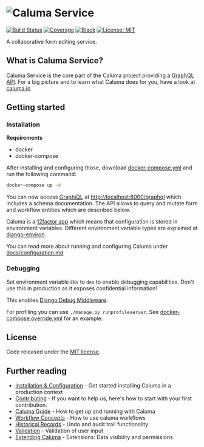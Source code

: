 # ![Caluma Service](https://user-images.githubusercontent.com/6150577/60805422-51b1bf80-a180-11e9-9ae5-c794249c7a98.png)

[![Build Status](https://travis-ci.com/projectcaluma/caluma.svg?branch=master)](https://travis-ci.com/projectcaluma/caluma)
[![Coverage](https://img.shields.io/badge/coverage-100%25-brightgreen.svg)](https://github.com/projectcaluma/caluma/blob/master/.coveragerc#L5)
[![Black](https://img.shields.io/badge/code%20style-black-000000.svg)](https://github.com/python/black)
[![License: MIT](https://img.shields.io/badge/License-MIT-blue.svg)](https://opensource.org/licenses/MIT)

A collaborative form editing service.

## What is Caluma Service?

Caluma Service is the core part of the Caluma project providing a
[GraphQL API](https://graphql.org/). For a big picture and to learn what Caluma
 does for you, have a look at [caluma.io](https://caluma.io)



## Getting started

### Installation

**Requirements**
* docker
* docker-compose

After installing and configuring those, download [docker-compose.yml](https://github.com/projectcaluma/caluma/blob/master/docker-compose.yml) and run the following command:


```bash
docker-compose up -d
```

You can now access [GraphiQL](https://github.com/graphql/graphiql) at
[http://localhost:8000/graphql](http://localhost:8000/graphql) which
includes a schema documentation. The API allows to query and mutate form
and workflow entities which are described below.

Caluma is a [12factor app](https://12factor.net/) which
means that configuration is stored in environment variables.
Different environment variable types are explained at
[django-environ](https://github.com/joke2k/django-environ#supported-types).

You can read more about running and configuring Caluma under
[docs/configuration.md](docs/configuration.md)

### Debugging

Set environment variable `ENV` to `dev` to enable debugging capabilities. Don't use this in production as it exposes confidential information!

This enables [Django Debug Middleware](https://docs.graphene-python.org/projects/django/en/latest/debug/).

For profiling you can use `./manage.py runprofileserver`. See [docker-compose.override.yml](docker-compose.override.yml) for
an example.


## License
Code released under the [MIT license](LICENSE).

## Further reading

* [Installation & Configuration](docs/configuration.md) - Get started installing
  Caluma in a production context
* [Contributing](CONTRIBUTING.md) - If you want to help us, here's
  how to start with your first contribution.
* [Caluma Guide](docs/guide.md) - How to get up and running with Caluma
* [Workflow Concepts](docs/workflow-concepts.md) - How to use caluma workflows
* [Historical Records](docs/historical-records.md) - Undo and audit trail
  functionality
* [Validation](docs/validation.md) - Validation of user input
* [Extending Caluma](docs/extending.md) - Extensions: Data visibility and
  permissions

